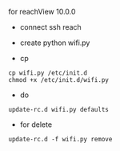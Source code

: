 for reachView 10.0.0

* connect ssh reach 
* create python wifi.py

* cp 

```
cp wifi.py /etc/init.d
chmod +x /etc/init.d/wifi.py
```

* do

```
update-rc.d wifi.py defaults
```

* for delete

```
update-rc.d -f wifi.py remove
```
